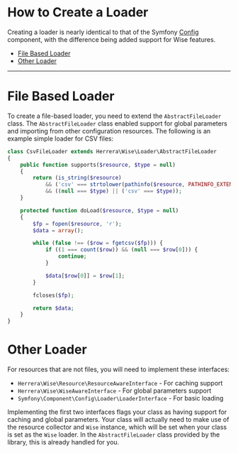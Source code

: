 How to Create a Loader
======================

Creating a loader is nearly identical to that of the Symfony [Config][]
component, with the difference being added support for Wise features.

- [File Based Loader](#FileBasedLoader)
- [Other Loader](#OtherLoader)

---

# File Based Loader <a id="FileBasedLoader"></a>

To create a file-based loader, you need to extend the `AbstractFileLoader`
class. The `AbstractFileLoader` class enabled support for global parameters
and importing from other configuration resources. The following is an example
simple loader for CSV files:

```php
class CsvFileLoader extends Herrera\Wise\Loader\AbstractFileLoader
{
    public function supports($resource, $type = null)
    {
        return (is_string($resource)
            && ('csv' === strtolower(pathinfo($resource, PATHINFO_EXTENSION))))
            && ((null === $type) || ('csv' === $type));
    }

    protected function doLoad($resource, $type = null)
    {
        $fp = fopen($resource, 'r');
        $data = array();

        while (false !== ($row = fgetcsv($fp))) {
            if ((1 === count($row)) && (null === $row[0])) {
                continue;
            }

            $data[$row[0]] = $row[1];
        }

        fcloses($fp);

        return $data;
    }
}
```

# Other Loader <a id="OtherLoader"></a>

For resources that are not files, you will need to implement these interfaces:

- `Herrera\Wise\Resource\ResourceAwareInterface` - For caching support
- `Herrera\Wise\WiseAwareInterface` - For global parameters support
- `Symfony\Component\Config\Loader\LoaderInterface` - For basic loading

Implementing the first two interfaces flags your class as having support for
caching and global parameters. Your class will actually need to make use of
the resource collector and `Wise` instance, which will be set when your class
is set as the `Wise` loader. In the `AbstractFileLoader` class provided by the
library, this is already handled for you.

[Config]: http://symfony.com/doc/current/components/config/resources.html#resource-loaders